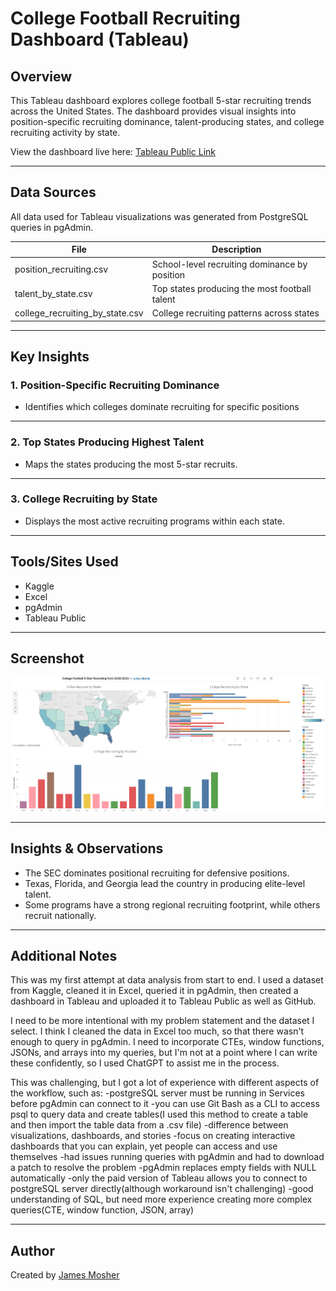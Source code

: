 # College Football Recruiting Dashboard (Tableau)

## Overview
This Tableau dashboard explores college football 5-star recruiting trends across the United States. The dashboard provides visual insights into position-specific recruiting dominance, talent-producing states, and college recruiting activity by state.

View the dashboard live here: [Tableau Public Link](https://public.tableau.com/app/profile/james.mosher/viz/cfb_project/recruiting_dashboard)

---

## Data Sources

All data used for Tableau visualizations was generated from PostgreSQL queries in pgAdmin.

| File | Description |
|------|-------------|
| position_recruiting.csv | School-level recruiting dominance by position |
| talent_by_state.csv | Top states producing the most football talent |
| college_recruiting_by_state.csv | College recruiting patterns across states |

---

## Key Insights

### 1. Position-Specific Recruiting Dominance
- Identifies which colleges dominate recruiting for specific positions

---

### 2. Top States Producing Highest Talent
- Maps the states producing the most 5-star recruits.

---

### 3. College Recruiting by State
- Displays the most active recruiting programs within each state.

---

## Tools/Sites Used
- Kaggle
- Excel
- pgAdmin
- Tableau Public

---

## Screenshot
![CFB Recruiting Dashboard Preview](cfb_dashboard_tableau.png)

---

## Insights & Observations
- The SEC dominates positional recruiting for defensive positions.
- Texas, Florida, and Georgia lead the country in producing elite-level talent.
- Some programs have a strong regional recruiting footprint, while others recruit nationally.

---

## Additional Notes

This was my first attempt at data analysis from start to end. I used a dataset from Kaggle, cleaned it in Excel, queried it in pgAdmin, then created a dashboard in Tableau and uploaded it to Tableau Public as well as GitHub.

I need to be more intentional with my problem statement and the dataset I select. I think I cleaned the data in Excel too much, so that there wasn't enough to query in pgAdmin. I need to incorporate CTEs, window functions, JSONs, and arrays into my queries, but I'm not at a point where I can write these confidently, so I used ChatGPT to assist me in the process.

This was challenging, but I got a lot of experience with different aspects of the workflow, such as:
-postgreSQL server must be running in Services before pgAdmin can connect to it
-you can use Git Bash as a CLI to access psql to query data and create tables(I used this method to create a table and then import the table data from a .csv file)
-difference between visualizations, dashboards, and stories
-focus on creating interactive dashboards that you can explain, yet people can access and use themselves
-had issues running queries with pgAdmin and had to download a patch to resolve the problem
-pgAdmin replaces empty fields with NULL automatically
-only the paid version of Tableau allows you to connect to postgreSQL server directly(although workaround isn't challenging)
-good understanding of SQL, but need more experience creating more complex queries(CTE, window function, JSON, array)

---

## Author
Created by [James Mosher](https://www.linkedin.com/)

